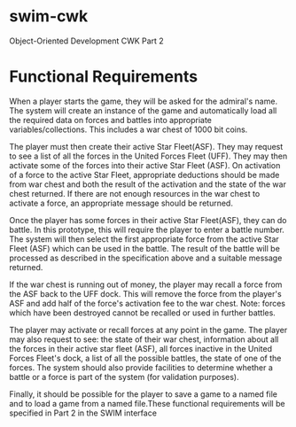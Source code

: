 # swim-cwk
Object-Oriented Development CWK Part 2


# Functional Requirements 

When a player starts the game, they will be asked for the admiral's name. The system will create an instance of the game and automatically load all the required data on forces and battles into appropriate variables/collections. This includes a war chest of 1000 bit coins. 

The player must then create their active Star Fleet(ASF). They may request to see a list of all the forces in the United Forces Fleet (UFF). They may then activate some of the forces into their active Star Fleet (ASF). On activation of a force to the active Star Fleet, appropriate deductions should be made from war chest and both the result of the activation and the state of the war chest returned. If there are not enough resources in the war chest to activate a force, an appropriate message should be returned. 

Once the player has some forces in their active Star Fleet(ASF), they can do battle. In this prototype, this will require the player to enter a battle number. The system will then select the first appropriate force from the active Star Fleet (ASF) which can be used in the battle. The result of the battle will be processed as described in the specification above and a suitable message returned.

If the war chest is running out of money, the player may recall a force from the ASF back to the UFF dock. This will remove the force from the player's ASF and add half of the force's activation fee to the war chest. Note: forces which have been destroyed cannot be recalled or used in further battles.

The player may activate or recall forces at any point in the game. The player may also request to see: the state of their war chest, information about all the forces in their active star fleet (ASF), all forces inactive in the United Forces Fleet's dock, a list of all the possible battles, the state of one of the forces. The system should also provide facilities to determine whether a battle or a force is part of the system (for validation purposes).

Finally, it should be possible for the player to save a game to a named file and to load a game from a named file.These functional requirements will be specified in Part 2 in the SWIM interface

